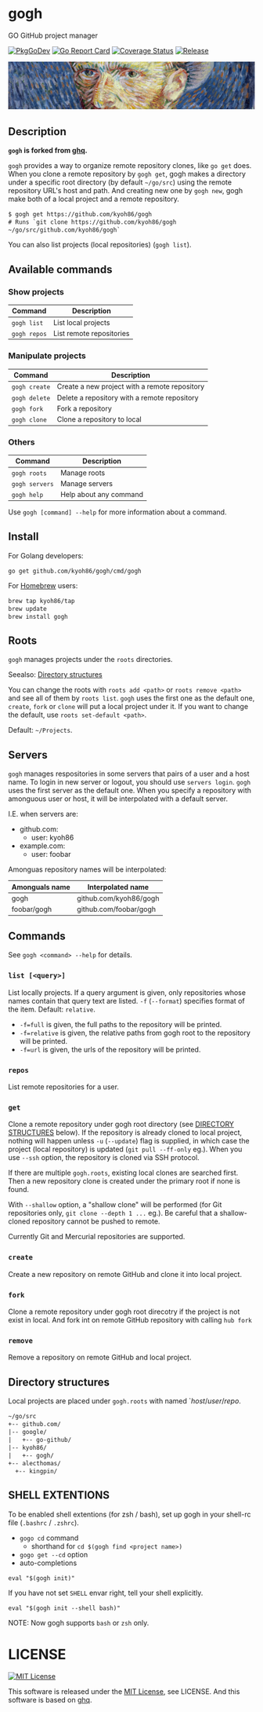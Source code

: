 # gogh

GO GitHub project manager

[![PkgGoDev](https://pkg.go.dev/badge/kyoh86/gogh)](https://pkg.go.dev/kyoh86/gogh)
[![Go Report Card](https://goreportcard.com/badge/github.com/kyoh86/gogh)](https://goreportcard.com/report/github.com/kyoh86/gogh)
[![Coverage Status](https://img.shields.io/codecov/c/github/kyoh86/gogh.svg)](https://codecov.io/gh/kyoh86/gogh)
[![Release](https://github.com/kyoh86/gogh/workflows/Release/badge.svg)](https://github.com/kyoh86/gogh/releases)

![](./image/gogh.jpg)

## Description

**`gogh` is forked from [ghq](https://github.com/motemen/ghq).**

`gogh` provides a way to organize remote repository clones, like `go get` does.  When you clone a
remote repository by `gogh get`, gogh makes a directory under a specific root directory (by default
`~/go/src`) using the remote repository URL's host and path.  And creating new one by `gogh new`,
gogh make both of a local project and a remote repository.

```
$ gogh get https://github.com/kyoh86/gogh
# Runs `git clone https://github.com/kyoh86/gogh ~/go/src/github.com/kyoh86/gogh`
```

You can also list projects (local repositories) (`gogh list`).

## Available commands

### Show projects

| Command        | Description              |
| --             | --                       |
| `gogh list`    | List local projects      |
| `gogh repos`   | List remote repositories |

### Manipulate projects

| Command        | Description                                   |
| --             | --                                            |
| `gogh create`  | Create a new project with a remote repository |
| `gogh delete`  | Delete a repository with a remote repository  |
| `gogh fork`    | Fork a repository                             |
| `gogh clone`   | Clone a repository to local                   |

### Others

| Command        | Description              |
| --             | --                       |
| `gogh roots`   | Manage roots             |
| `gogh servers` | Manage servers           |
| `gogh help`    | Help about any command   |

Use `gogh [command] --help` for more information about a command.

## Install

For Golang developers:

```
go get github.com/kyoh86/gogh/cmd/gogh
```

For [Homebrew](https://brew.sh/) users:

```
brew tap kyoh86/tap
brew update
brew install gogh
```

## Roots

`gogh` manages projects under the `roots` directories.

Seealso: [Directory structures](#Directory+structures)

You can change the roots with `roots add <path>` or `roots remove <path>` and see all of them by
`roots list`.  `gogh` uses the first one as the default one, `create`, `fork` or `clone` will put a
local project under it. If you want to change the default, use `roots set-default <path>`.

Default: `~/Projects`.

## Servers

`gogh` manages respositories in some servers that pairs of a user and a host name.  To login in new
server or logout, you should use `servers login`.  `gogh` uses the first server as the default one.
When you specify a repository with amonguous user or host, it will be interpolated with a default
server.

I.E. when servers are:

- github.com:
  - user: kyoh86
- example.com:
  - user: foobar

Amonguas repository names will be interpolated:

| Amonguals name | Interpolated name      |
| --             | --                     |
| gogh           | github.com/kyoh86/gogh |
| foobar/gogh    | github.com/foobar/gogh |

## Commands

See `gogh <command> --help` for details.

### `list [<query>]`

List locally projects.  If a query argument is given, only repositories whose names contain that
query text are listed.  `-f` (`--format`) specifies format of the item. Default: `relative`.

* `-f=full` is given, the full paths to the repository will be printed.
* `-f=relative` is given, the relative paths from gogh root to the repository will be printed.
* `-f=url` is given, the urls of the repository will be printed.

### `repos`

List remote repositories for a user.

### `get`

Clone a remote repository under gogh root directory (see [DIRECTORY STRUCTURES](#DIRECTORY+STRUCTURES) below).
If the repository is already cloned to local project, nothing will happen unless `-u` (`--update`) flag is supplied,
in which case the project (local repository) is updated (`git pull --ff-only` eg.).
When you use `--ssh` option, the repository is cloned via SSH protocol.

If there are multiple `gogh.roots`, existing local clones are searched first.
Then a new repository clone is created under the primary root if none is found.

With `--shallow` option, a "shallow clone" will be performed (for Git repositories only, `git clone --depth 1 ...` eg.).
Be careful that a shallow-cloned repository cannot be pushed to remote.

Currently Git and Mercurial repositories are supported.

### `create`

Create a new repository on remote GitHub and clone it into local project.

### `fork`

Clone a remote repository under gogh root direcotry if the project is not exist in local.
And fork int on remote GitHub repository with calling `hub fork`

### `remove`

Remove a repository on remote GitHub and local project.

## Directory structures

Local projects are placed under `gogh.roots` with named `*host*/*user*/*repo*.

```
~/go/src
+-- github.com/
|-- google/
|   +-- go-github/
|-- kyoh86/
|   +-- gogh/
+-- alecthomas/
  +-- kingpin/
```

## SHELL EXTENTIONS

To be enabled shell extentions (for zsh / bash), set up gogh in your shell-rc file (`.bashrc` / `.zshrc`).

* `gogo cd` command
  * shorthand for `cd $(gogh find <project name>)`
* `gogo get --cd` option
* auto-completions

```
eval "$(gogh init)"
```

If you have not set `SHELL` envar right, tell your shell explicitly.

```
eval "$(gogh init --shell bash)"
```

NOTE: Now gogh supports `bash` or `zsh` only.

# LICENSE

[![MIT License](http://img.shields.io/badge/license-MIT-blue.svg)](http://www.opensource.org/licenses/MIT)

This software is released under the [MIT License](http://www.opensource.org/licenses/MIT), see LICENSE.
And this software is based on [ghq](https://github.com/motemen/ghq).
